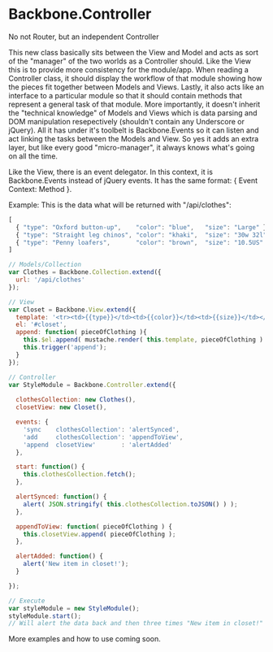 Backbone.Controller
=============================================
No not Router, but an independent Controller

This new class basically sits between the View and Model and acts as sort of the "manager" of the two worlds as a Controller should.  Like the View this is to provide more consistency for the module/app. When reading a Controller class, it should display the workflow of that module showing how the pieces fit together between Models and Views. Lastly, it also acts like an interface to a particular module so that it should contain methods that represent a general task of that module.  More importantly, it doesn't inherit the "technical knowledge" of Models and Views which is data parsing and DOM manipulation resepectively (shouldn't contain any Underscore or jQuery).  All it has under it's toolbelt is Backbone.Events so it can listen and act linking the tasks between the Models and View.  So yes it adds an extra layer, but like every good "micro-manager", it always knows what's going on all the time.

Like the View, there is an event delegator.  In this context, it is Backbone.Events instead of jQuery events.  It has the same format: { Event Context: Method }.

Example:
This is the data what will be returned with "/api/clothes":
```js
[
  { "type": "Oxford button-up",    "color": "blue",   "size": "Large" },
  { "type": "Straight leg chinos", "color": "khaki",  "size": "30w 32l" },
  { "type": "Penny loafers",       "color": "brown",  "size": "10.5US" }
]
```


```js
// Models/Collection
var Clothes = Backbone.Collection.extend({
  url: '/api/clothes'
});

// View
var Closet = Backbone.View.extend({ 
  template: '<tr><td>{{type}}</td><td>{{color}}</td><td>{{size}}</td></tr>',
  el: '#closet', 
  append: function( pieceOfClothing ){
    this.$el.append( mustache.render( this.template, pieceOfClothing ) );
    this.trigger('append');
  }
});

// Controller
var StyleModule = Backbone.Controller.extend({
  
  clothesCollection: new Clothes(),
  closetView: new Closet(),

  events: {
    'sync    clothesCollection': 'alertSynced',
    'add     clothesCollection': 'appendToView',
    'append  closetView'       : 'alertAdded'
  },

  start: function() {
    this.clothesCollection.fetch();
  },

  alertSynced: function() {
    alert( JSON.stringify( this.clothesCollection.toJSON() ) );
  },

  appendToView: function( pieceOfClothing ) {
    this.closetView.append( pieceOfClothing );
  },

  alertAdded: function() {
    alert('New item in closet!');
  }

});

// Execute
var styleModule = new StyleModule();
styleModule.start();
// Will alert the data back and then three times "New item in closet!"

```

More examples and how to use coming soon.
